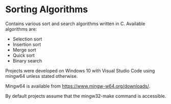 # Sorting Algorithms
Contains various sort and search algorithms written in C.
Available algorithms are:
- Selection sort
- Insertion sort
- Merge sort
- Quick sort
- Binary search

Projects were developed on Windows 10 with Visual Studio Code using mingw64 unless stated otherwise.

Mingw64 is available from https://www.mingw-w64.org/downloads/.

By default projects assume that the mingw32-make command is accessible.